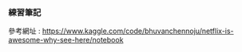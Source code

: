 ### 練習筆記
參考網址 : https://www.kaggle.com/code/bhuvanchennoju/netflix-is-awesome-why-see-here/notebook



